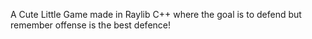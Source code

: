 A Cute Little Game made in Raylib C++ where the goal is to defend but remember offense is the best defence!